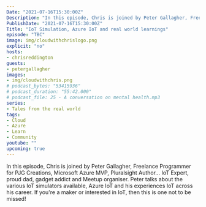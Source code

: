 ```yaml
---
Date: "2021-07-16T15:30:00Z"
Description: "In this episode, Chris is joined by Peter Gallagher, Freelance Programmer for PJG Creations, Microsoft Azure MVP, Pluralsight Author... IoT Expert, proud dad, gadget addict and Meetup organiser. Peter talks about the various IoT simulators available, Azure IoT and his experiences IoT across his career. If you're a maker or interested in IoT, then this is one not to be missed!"
PublishDate: "2021-07-16T15:30:00Z"
Title: "IoT Simulation, Azure IoT and real world learnings"
episode: "TBC"
image: img/cloudwithchrislogo.png
explicit: "no"
hosts:
- chrisreddington
guests:
- petergallagher
images:
- img/cloudwithchris.png
# podcast_bytes: "53415936"
# podcast_duration: "55:42.000"
# podcast_file: 25 - A conversation on mental health.mp3
series:
- Tales from the real world
tags:
- Cloud
- Azure
- Learn
- Community
youtube: ""
upcoming: true
---
```

In this episode, Chris is joined by Peter Gallagher, Freelance Programmer for PJG Creations, Microsoft Azure MVP, Pluralsight Author... IoT Expert, proud dad, gadget addict and Meetup organiser. Peter talks about the various IoT simulators available, Azure IoT and his experiences IoT across his career. If you're a maker or interested in IoT, then this is one not to be missed!